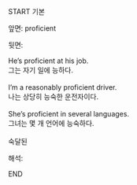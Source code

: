 START
기본

앞면:
proficient


뒷면:
<div>He’s proficient at his job. </div><div><div>그는 자기 일에 능하다.</div></div><div><br></div><div><div>I’m a reasonably proficient driver. </div><div><div>나는 상당히 능숙한 운전자이다.</div></div></div><div><br></div><div><div>She’s proficient in several languages. </div><div><div>그녀는 몇 개 언어에 능숙하다.</div></div></div><div><br></div><div>숙달된</div>


해석:

END